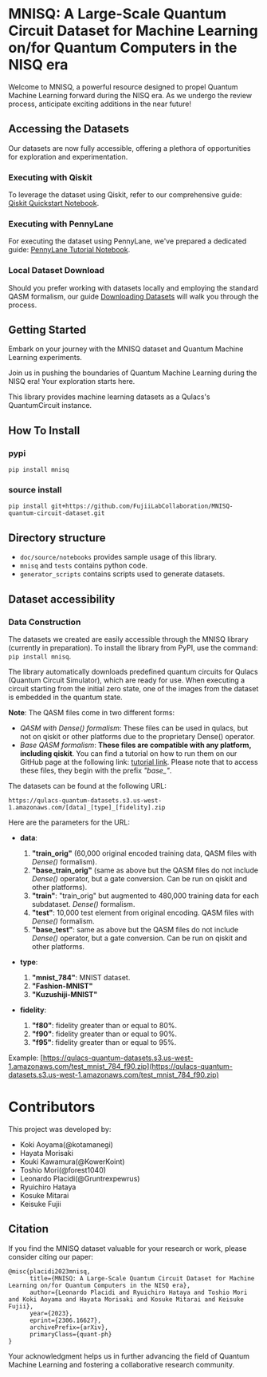 # MNISQ: A Large-Scale Quantum Circuit Dataset for Machine Learning on/for Quantum Computers in the NISQ era

Welcome to MNISQ, a powerful resource designed to propel Quantum Machine Learning forward during the NISQ era. As we undergo the review process, anticipate exciting additions in the near future!

## Accessing the Datasets
Our datasets are now fully accessible, offering a plethora of opportunities for exploration and experimentation.

### Executing with Qiskit
To leverage the dataset using Qiskit, refer to our comprehensive guide: [Qiskit Quickstart Notebook](doc/source/notebooks/qiskit_quickstart.ipynb).

### Executing with PennyLane
For executing the dataset using PennyLane, we've prepared a dedicated guide: [PennyLane Tutorial Notebook](doc/source/notebooks/Tutorial_Pennylane.ipynb).

### Local Dataset Download
Should you prefer working with datasets locally and employing the standard QASM formalism, our guide [Downloading Datasets](doc/source/notebooks/download_datasets.py) will walk you through the process.

## Getting Started
Embark on your journey with the MNISQ dataset and Quantum Machine Learning experiments.

Join us in pushing the boundaries of Quantum Machine Learning during the NISQ era! Your exploration starts here.


This library provides machine learning datasets as a Qulacs's QuantumCircuit instance.

## How To Install

### pypi
```
pip install mnisq
```

### source install
```
pip install git+https://github.com/FujiiLabCollaboration/MNISQ-quantum-circuit-dataset.git
```

## Directory structure
- `doc/source/notebooks` provides sample usage of this library.
- `mnisq` and `tests` contains python code.
- `generator_scripts` contains scripts used to generate datasets.


## Dataset accessibility
### Data Construction
The datasets we created are easily accessible through the MNISQ library (currently in preparation). To install the library from PyPI, use the command: `pip install mnisq`.

The library automatically downloads predefined quantum circuits for Qulacs (Quantum Circuit Simulator), which are ready for use. When executing a circuit starting from the initial zero state, one of the images from the dataset is embedded in the quantum state.

**Note**: The QASM files come in two different forms:

- *QASM with Dense() formalism*: These files can be used in qulacs, but not on qiskit or other platforms due to the proprietary Dense() operator.
- *Base QASM formalism*: **These files are compatible with any platform, including qiskit**. You can find a tutorial on how to run them on our GitHub page at the following link: [tutorial link](https://github.com/FujiiLabCollaboration/MNISQ-quantum-circuit-dataset/blob/main/doc/source/notebooks/qiskit_quickstart.ipynb). Please note that to access these files, they begin with the prefix *"base\_"*.

The datasets can be found at the following URL:

`https://qulacs-quantum-datasets.s3.us-west-1.amazonaws.com/[data]_[type]_[fidelity].zip`

Here are the parameters for the URL:

- **data**:
  1. **"train_orig"** (60,000 original encoded training data, QASM files with *Dense()* formalism).
  2. **"base_train_orig"** (same as above but the QASM files do not include *Dense()* operator, but a gate conversion. Can be run on qiskit and other platforms).
  3. **"train"**: "train_orig" but augmented to 480,000 training data for each subdataset. *Dense()* formalism.
  4. **"test"**: 10,000 test element from original encoding. QASM files with *Dense()* formalism.
  5. **"base_test"**: same as above but the QASM files do not include *Dense()* operator, but a gate conversion. Can be run on qiskit and other platforms.

- **type**:
  1. **"mnist_784"**: MNIST dataset.
  2. **"Fashion-MNIST"**
  3. **"Kuzushiji-MNIST"**

- **fidelity**:
  1. **"f80"**: fidelity greater than or equal to 80%.
  2. **"f90"**: fidelity greater than or equal to 90%.
  3. **"f95"**: fidelity greater than or equal to 95%.

Example: [https://qulacs-quantum-datasets.s3.us-west-1.amazonaws.com/test_mnist_784_f90.zip](https://qulacs-quantum-datasets.s3.us-west-1.amazonaws.com/test_mnist_784_f90.zip)

# Contributors
This project was developed by:
- Koki Aoyama(@kotamanegi)
- Hayata Morisaki
- Kouki Kawamura(@KowerKoint)
- Toshio Mori(@forest1040)
- Leonardo Placidi(@Gruntrexpewrus)
- Ryuichiro Hataya
- Kosuke Mitarai
- Keisuke Fujii

## Citation

If you find the MNISQ dataset valuable for your research or work, please consider citing our paper:

```
@misc{placidi2023mnisq,
      title={MNISQ: A Large-Scale Quantum Circuit Dataset for Machine Learning on/for Quantum Computers in the NISQ era}, 
      author={Leonardo Placidi and Ryuichiro Hataya and Toshio Mori and Koki Aoyama and Hayata Morisaki and Kosuke Mitarai and Keisuke Fujii},
      year={2023},
      eprint={2306.16627},
      archivePrefix={arXiv},
      primaryClass={quant-ph}
}
```

Your acknowledgment helps us in further advancing the field of Quantum Machine Learning and fostering a collaborative research community.
